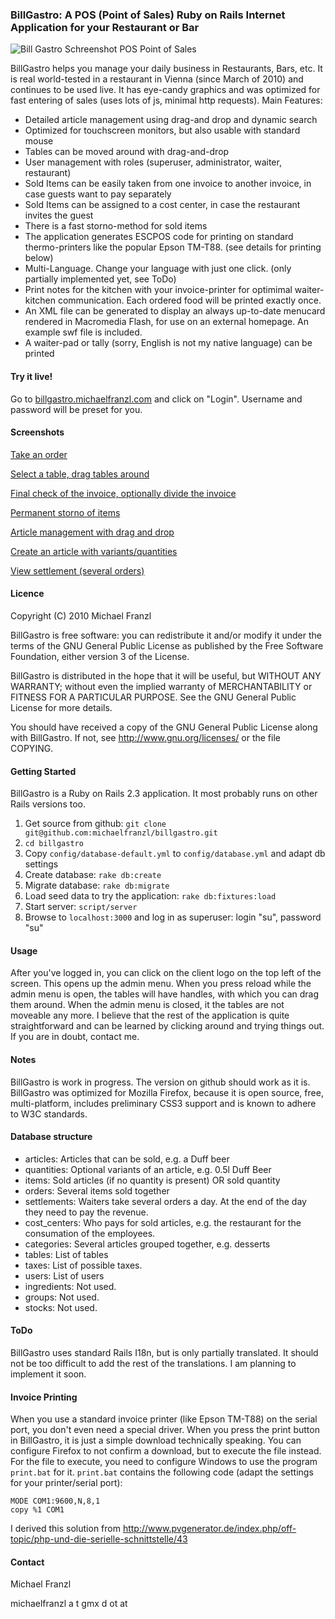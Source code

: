 ### BillGastro: A POS (Point of Sales) Ruby on Rails Internet Application for your Restaurant or Bar

![Bill Gastro Schreenshot POS Point of Sales](http://michaelfranzl.com/images/billgastro/screenshot1-small.jpg)

BillGastro helps you manage your daily business in Restaurants, Bars, etc. It is real world-tested in a restaurant in Vienna (since March of 2010) and continues to be used live. It has eye-candy graphics and was optimized for fast entering of sales (uses lots of js, minimal http requests). Main Features:

* Detailed article management using drag-and drop and dynamic search
* Optimized for touchscreen monitors, but also usable with standard mouse
* Tables can be moved around with drag-and-drop
* User management with roles (superuser, administrator, waiter, restaurant)
* Sold Items can be easily taken from one invoice to another invoice, in case guests want to pay separately
* Sold Items can be assigned to a cost center, in case the restaurant invites the guest
* There is a fast storno-method for sold items
* The application generates ESCPOS code for printing on standard thermo-printers like the popular Epson TM-T88. (see details for printing below)
* Multi-Language. Change your language with just one click. (only partially implemented yet, see ToDo)
* Print notes for the kitchen with your invoice-printer for optimimal waiter-kitchen communication. Each ordered food will be printed exactly once.
* An XML file can be generated to display an always up-to-date menucard rendered in Macromedia Flash, for use on an external homepage. An example swf file is included.
* A waiter-pad or tally (sorry, English is not my native language) can be printed


#### Try it live!

Go to [billgastro.michaelfranzl.com](http://billgastro.michaelfranzl.com) and click on "Login". Username and password will be preset for you.


#### Screenshots

[Take an order](http://michaelfranzl.com/images/billgastro/screenshot1.jpg)

[Select a table, drag tables around](http://michaelfranzl.com/images/billgastro/screenshot2.jpg)

[Final check of the invoice, optionally divide the invoice](http://michaelfranzl.com/images/billgastro/screenshot3.jpg)

[Permanent storno of items](http://michaelfranzl.com/images/billgastro/screenshot4.jpg)

[Article management with drag and drop](http://michaelfranzl.com/images/billgastro/screenshot5.jpg)

[Create an article with variants/quantities](http://michaelfranzl.com/images/billgastro/screenshot6.jpg)

[View settlement (several orders)](http://michaelfranzl.com/images/billgastro/screenshot7.jpg)


#### Licence

Copyright (C) 2010 Michael Franzl

BillGastro is free software: you can redistribute it and/or modify it under the terms of the GNU General Public License as published by the Free Software Foundation, either version 3 of the License.

BillGastro is distributed in the hope that it will be useful, but WITHOUT ANY WARRANTY; without even the implied warranty of MERCHANTABILITY or FITNESS FOR A PARTICULAR PURPOSE.  See the GNU General Public License for more details.

You should have received a copy of the GNU General Public License along with BillGastro.  If not, see <http://www.gnu.org/licenses/> or the file COPYING.


#### Getting Started

BillGastro is a Ruby on Rails 2.3 application. It most probably runs on other Rails versions too.

1. Get source from github: `git clone git@github.com:michaelfranzl/billgastro.git`
2. `cd billgastro`
3. Copy `config/database-default.yml` to `config/database.yml` and adapt db settings
4. Create database: `rake db:create`
5. Migrate database: `rake db:migrate`
6. Load seed data to try the application: `rake db:fixtures:load`
7. Start server: `script/server`
8. Browse to `localhost:3000` and log in as superuser: login "su", password "su"


#### Usage

After you've logged in, you can click on the client logo on the top left of the screen. This opens up the admin menu. When you press reload while the admin menu is open, the tables will have handles, with which you can drag them around. When the admin menu is closed, it the tables are not moveable any more. I believe that the rest of the application is quite straightforward and can be learned by clicking around and trying things out. If you are in doubt, contact me.


#### Notes

BillGastro is work in progress. The version on github should work as it is. BillGastro was optimized for Mozilla Firefox, because it is open source, free, multi-platform, includes preliminary CSS3 support and is known to adhere to W3C standards.


#### Database structure

* articles: Articles that can be sold, e.g. a Duff beer
* quantities: Optional variants of an article, e.g. 0.5l Duff Beer
* items: Sold articles (if no quantity is present) OR sold quantity
* orders: Several items sold together
* settlements: Waiters take several orders a day. At the end of the day they need to pay the revenue.
* cost_centers: Who pays for sold articles, e.g. the restaurant for the consumation of the employees.
* categories: Several articles grouped together, e.g. desserts
* tables: List of tables
* taxes: List of possible taxes.
* users: List of users
* ingredients: Not used.
* groups: Not used.
* stocks: Not used.


#### ToDo

BillGastro uses standard Rails I18n, but is only partially translated. It should not be too difficult to add the rest of the translations. I am planning to implement it soon.


#### Invoice Printing

When you use a standard invoice printer (like Epson TM-T88) on the serial port, you don't even need a special driver. When you press the print button in BillGastro, it is just a simple download technically speaking. You can configure Firefox to not confirm a download, but to execute the file instead. For the file to execute, you need to configure Windows to use the program `print.bat` for it. `print.bat` contains the following code (adapt the settings for your printer/serial port):

    MODE COM1:9600,N,8,1
    copy %1 COM1

I derived this solution from http://www.pvgenerator.de/index.php/off-topic/php-und-die-serielle-schnittstelle/43


#### Contact

Michael Franzl

michaelfranzl a t gmx d ot at
